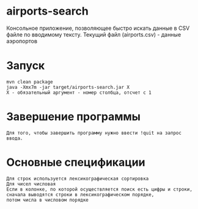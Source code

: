 # airports-search
Консольное приложение, позволяющее быстро искать данные в CSV файле по вводимому тексту. 
Текущий файл (airports.csv) - данные аэропортов 
# Запуск
```
mvn clean package
java -Xmx7m -jar target/airports-search.jar X
X - обязательный аргумент - номер столбца, отсчет с 1
```

# Завершение программы
``
Для того, чтобы завершить программу нужно ввести !quit на запрос ввода.
``

# Основные спецификации
```
Для строк используется лексикографическая сортировка
Для чисел числовая
Если в колонке, по которой осуществляется поиск есть цифры и строки,
сначала выводятся строки в лексикографическом порядке, 
потом числа в числовом порядке
```
